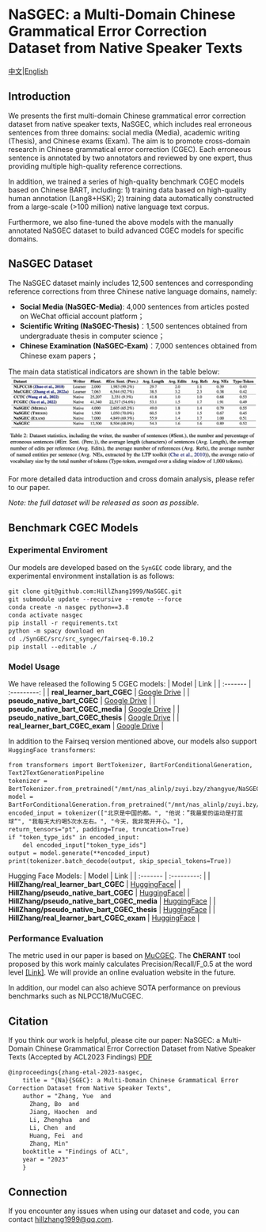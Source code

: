 # NaSGEC: a Multi-Domain Chinese Grammatical Error Correction Dataset from Native Speaker Texts

[中文](./README.md)|[English](./README.en.md)

## Introduction
We presents the first multi-domain Chinese grammatical error correction dataset from native speaker texts, NaSGEC, which includes real erroneous sentences from three domains: social media (Media), academic writing (Thesis), and Chinese exams (Exam). The aim is to promote cross-domain research in Chinese grammatical error correction (CGEC). Each erroneous sentence is annotated by two annotators and reviewed by one expert, thus providing multiple high-quality reference corrections.

In addition, we trained a series of high-quality benchmark CGEC models based on Chinese BART, including: 1) training data based on high-quality human annotation (Lang8+HSK); 2) training data automatically constructed from a large-scale (>100 million) native language text corpus.

Furthermore, we also fine-tuned the above models with the manually annotated NaSGEC dataset to build advanced CGEC models for specific domains.

## NaSGEC Dataset
The NaSGEC dataset mainly includes 12,500 sentences and corresponding reference corrections from three Chinese native language domains, namely:

+ **Social Media (NaSGEC-Media)**: 4,000 sentences from articles posted on WeChat official account platform；
+ **Scientific Writing (NaSGEC-Thesis)**：1,500 sentences obtained from undergraduate thesis in computer science；
+ **Chinese Examination (NaSGEC-Exam)**：7,000 sentences obtained from Chinese exam papers；


The main data statistical indicators are shown in the table below:
![Data statistics](./pics/data_statistic.png)

For more detailed data introduction and cross domain analysis, please refer to our paper.

*Note: the full dataset will be released as soon as possible.*


## Benchmark CGEC Models
### Experimental Enviroment
Our models are developed based on the `SynGEC` code library, and the experimental environment installation is as follows:

```
git clone git@github.com:HillZhang1999/NaSGEC.git
git submodule update --recursive --remote --force
conda create -n nasgec python==3.8
conda activate nasgec
pip install -r requirements.txt
python -m spacy download en
cd ./SynGEC/src/src_syngec/fairseq-0.10.2
pip install --editable ./
```

### Model Usage
We have released the following 5 CGEC models:
| Model | Link |
| :------- | :---------: | 
| **real_learner_bart_CGEC** | [Google Drive](https://drive.google.com/file/d/1AamhBi6vJ8RVzzHtr43Uaoqrm7_vPpuB/view?usp=share_link) | 
| **pseudo_native_bart_CGEC** | [Google Drive](https://drive.google.com/file/d/1dKbrej1Eh_M1DFqtCvvSqso0QUUn9EvC/view?usp=share_link) | 
| **pseudo_native_bart_CGEC_media** | [Google Drive](https://drive.google.com/file/d/17dSnSEPq-eyWZ-Uck4G6fO8XwjNfxmDi/view?usp=share_link) | 
| **pseudo_native_bart_CGEC_thesis** | [Google Drive](https://drive.google.com/file/d/1J-BFDSxV4eQ2JvFEXdvI2AktZOxNd8rq/view?usp=share_link) |
| **real_learner_bart_CGEC_exam** | [Google Drive](https://drive.google.com/file/d/1iQ0i7JMNXyoKjd5BdAfIPGg3QBLr9Lr3/view?usp=share_link) |

In addition to the Fairseq version mentioned above, our models also support `HuggingFace transformers`:

```
from transformers import BertTokenizer, BartForConditionalGeneration, Text2TextGenerationPipeline
tokenizer = BertTokenizer.from_pretrained("/mnt/nas_alinlp/zuyi.bzy/zhangyue/NaSGEC/models/real_learner_bart_CGEC")
model = BartForConditionalGeneration.from_pretrained("/mnt/nas_alinlp/zuyi.bzy/zhangyue/NaSGEC/models/real_learner_bart_CGEC")
encoded_input = tokenizer(["北京是中国的都。", "他说：”我最爱的运动是打蓝球“", "我每天大约喝5次水左右。", "今天，我非常开开心。"], return_tensors="pt", padding=True, truncation=True)
if "token_type_ids" in encoded_input:
    del encoded_input["token_type_ids"]
output = model.generate(**encoded_input)
print(tokenizer.batch_decode(output, skip_special_tokens=True))
```

Hugging Face Models:
| Model | Link |
| :------- | :---------: |
| **HillZhang/real_learner_bart_CGEC** | [HuggingFace](https://huggingface.co/HillZhang/real_learner_bart_CGEC)|
| **HillZhang/pseudo_native_bart_CGEC** | [HuggingFace](https://huggingface.co/HillZhang/pseudo_native_bart_CGEC)|
| **HillZhang/pseudo_native_bart_CGEC_media** | [HuggingFace](https://huggingface.co/HillZhang/pseudo_native_bart_CGEC_media) |
| **HillZhang/pseudo_native_bart_CGEC_thesis** | [HuggingFace](https://huggingface.co/HillZhang/pseudo_native_bart_CGEC_thesis) |
| **HillZhang/real_learner_bart_CGEC_exam** | [HuggingFace](https://huggingface.co/HillZhang/real_learner_bart_CGEC_exam) |


### Performance Evaluation
The metric used in our paper is based on [MuCGEC](https://github.com/HillZhang1999/MuCGEC). The **ChERANT** tool proposed by this work mainly calculates Precision/Recall/F_0.5 at the word level [[Link]](https://github.com/HillZhang1999/MuCGEC/tree/main/scorers/ChERRANT). We will provide an online evaluation website in the future.

In addition, our model can also achieve SOTA performance on previous benchmarks such as NLPCC18/MuCGEC.

## Citation

If you think our work is helpful, please cite our paper:
NaSGEC: a Multi-Domain Chinese Grammatical Error Correction Dataset from Native Speaker Texts (Accepted by ACL2023 Findings) [PDF]()

```
@inproceedings{zhang-etal-2023-nasgec,
    title = "{Na}{SGEC}: a Multi-Domain Chinese Grammatical Error Correction Dataset from Native Speaker Texts",
    author = "Zhang, Yue  and
      Zhang, Bo  and
      Jiang, Haochen  and
      Li, Zhenghua  and
      Li, Chen  and
      Huang, Fei  and
      Zhang, Min"
    booktitle = "Findings of ACL",
    year = "2023"
    }
```

## Connection

If you encounter any issues when using our dataset and code, you can contact hillzhang1999@qq.com.